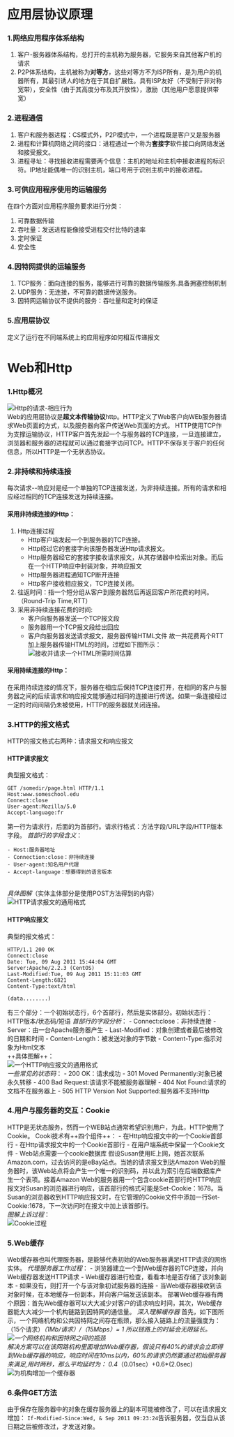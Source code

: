 &emsp;
# 应用层协议原理
### 1.网络应用程序体系结构
1. 客户-服务器体系结构，总打开的主机称为服务器，它服务来自其他客户机的请求
2. P2P体系结构，主机被称为**对等方**，这些对等方不为ISP所有，是为用户的机器所有，其最引诱人的地方在于其自扩展性。具有ISP友好（不受制于非对称宽带），安全性（由于其高度分布及其开放性），激励（其他用户愿意提供带宽）

### 2.进程通信
1. 客户和服务器进程：CS模式外，P2P模式中，一个进程既是客户又是服务器
2. 进程和计算机网络之间的接口：进程通过一个称为**套接字**软件接口向网络发送和接受报文。
3. 进程寻址：寻找接收进程需要两个信息：主机的地址和主机中接收进程的标识符。IP地址能偶唯一的识别主机，端口号用于识别主机中的接收进程。

### 3.可供应用程序使用的运输服务
在四个方面对应用程序服务要求进行分类：
1. 可靠数据传输
2. 吞吐量：发送进程能像接受进程交付比特的速率
3. 定时保证
4. 安全性

### 4.因特网提供的运输服务
1. TCP服务：面向连接的服务，能够进行可靠的数据传输服务.具备拥塞控制机制
2. UDP服务：无连接，不可靠的数据传送服务。
3. 因特网运输协议不提供的服务：吞吐量和定时的保证

### 5.应用层协议
定义了运行在不同端系统上的应用程序如何相互传递报文
&emsp;
# Web和Http
### 1.Http概况
![Http的请求-相应行为](https://github.com/zihaopang/Backen-develope/blob/master/pics/Http%E7%9A%84%E8%AF%B7%E6%B1%82%E5%92%8C%E7%9B%B8%E5%BA%94.PNG)</br>
Web的应用层协议是**超文本传输协议**http。HTTP定义了Web客户向WEb服务器请求Web页面的方式，以及服务器向客户传送Web页面的方式。
HTTP使用TCP作为支撑运输协议，HTTP客户首先发起一个与服务器的TCP连接，一旦连接建立，浏览器和服务器的进程就可以通过套接字访问TCP。HTTP不保存关于客户的任何信息，所以HTTP是一个无状态协议。
### 2.非持续和持续连接
每次请求--响应对是经一个单独的TCP连接发送，为非持续连接。所有的请求和相应经过相同的TCP连接发送为持续连接。
#### 采用非持续连接的Http：
1. Http连接过程
	- Http客户端发起一个到服务器的TCP连接。
	- Http经过它的套接字向该服务器发送Http请求报文。
	- Http服务器经它的套接字接收请求报文，从其存储器中检索出对象。而后在一个HTTP响应中封装对象，并响应报文
	- Http服务器进程通知TCP断开连接
	- Http客户接收相应报文，TCP连接关闭。
2. 往返时间：指一个短分组从客户到服务器然后再返回客户所花费的时间。（Round-Trip Time,RTT）
3. 采用非持续连接花费的时间:
	- 客户向服务器发送一个TCP报文段
	- 服务器用一个TCP报文段给出回应
	- 客户向服务器发送请求报文，服务器传输HTML文件
故一共花费两个RTT加上服务器传输HTML的时间，过程如下图所示：
</br>![接收并请求一个HTML所需时间估算](http://)<br/>

#### 采用持续连接的Http：
在采用持续连接的情况下，服务器在相应后保持TCP连接打开，在相同的客户与服务器之间的后续请求和响应报文能够通过相同的连接进行传送。如果一条连接经过一定的时间间隔仍未被使用，HTTP的服务器就关闭连接。

### 3.HTTP的报文格式
HTTP的报文格式右两种：请求报文和响应报文
#### HTTP请求报文
典型报文格式：
```
GET /somedir/page.html HTTP/1.1
Host:www.someschool.edu
Connect:close
User-agent:Mozilla/5.0
Accept-language:fr
```
第一行为请求行，后面的为首部行。请求行格式：方法字段/URL字段/HTTP版本字段。
*首部行的字段含义*：

	- Host:服务器地址
	- Connection:close：非持续连接
	- User-agent:知名用户代理
	- Accept-language：想要得到的语言版本

</br>*具体图解*（实体主体部分是使用POST方法得到的内容）
</br>![HTTP请求报文的通用格式](https://github.com/zihaopang/Backen-develope/blob/master/pics/Http%E8%AF%B7%E6%B1%82%E6%8A%A5%E6%96%87%E9%80%9A%E7%94%A8%E6%A0%BC%E5%BC%8F.PNG)</br>

#### HTTP响应报文
典型的报文格式：
```
HTTP/1.1 200 OK
Connect:close
Date: Tue, 09 Aug 2011 15:44:04 GMT
Server:Apache/2.2.3 (CentOS)
Last-Modified:Tue, 09 Aug 2011 15:11:03 GMT
Content-Length:6821
Content-Type:text/html

(data........)
```
有三个部分：一个初始状态行，6个首部行，然后是实体部分。初始状态行：HTTP版本/状态码/短语
*首部行的字段分析*：
	- Connect:close：非持续连接
	- Server：由一台Apache服务器产生
	- Last-Modified：对象创建或者最后被修改的日期和时间
	- Content-Length：被发送对象的字节数
	- Content-Type:指示对象为Html文本
</br>++具体图解++：
</br>![一个HTTP响应报文的通用格式](https://github.com/zihaopang/Backen-develope/blob/master/pics/Http%E5%93%8D%E5%BA%94%E6%8A%A5%E6%96%87%E9%80%9A%E7%94%A8%E6%A0%BC%E5%BC%8F.PNG)</br>
*一些常见的状态码*：
	- 200 OK：请求成功
	- 301 Moved Permanently:对象已被永久转移
	- 400 Bad Request:该请求不能被服务器理解
	- 404 Not Found:请求的文档不在服务器上
	- 505 HTTP Version Not Supported:服务器不支持Http

### 4.用户与服务器的交互：Cookie
HTTP是无状态服务，然而一个WEB站点通常希望识别用户，为此，HTTP使用了Cookie。
Cooki技术有++四个组件++：
	- 在Http响应报文中的一个Cookie首部行
	- 在Http请求报文中的一个Cookie首部行
	- 在用户端系统中保留一个Cookie文件
	- Web站点需要一个cookie数据库
假设Susan使用IE上网，她首次联系Amazon.com，过去访问的是eBay站点。当她的请求报文到达Amazon Web的服务器时，该Web站点将会产生一个唯一的识别码，并以此为索引在后端数据库产生一个表项。接着Amazon Web的服务器用一个包含cookie首部行的HTTP响应报文对Susan的浏览器进行响应，该首部行的格式可能是Set-Cookie：1678。当Susan的浏览器收到HTTP响应报文时，在它管理的Cookie文件中添加一行Set-Cookie:1678，下一次访问时在报文中加上该首部行。
</br>*图解上诉过程*：
</br>![Cookie过程](https://github.com/zihaopang/Backen-develope/blob/master/pics/Cookie.PNG)</br>
### 5.Web缓存
Web缓存器也叫代理服务器，是能够代表初始的Web服务器满足HTTP请求的网络实体。
*代理服务器工作过程*：
    - 浏览器建立一个到Web缓存器的TCP连接，并向Web缓存器发送HTTP请求
    - Web缓存器进行检查，看看本地是否存储了该对象副本
    - 如果没有，则打开一个与该对象初试服务器的连接
    - 当Web缓存器接收到该对象时候，在本地缓存一份副本，并向客户端发送该副本。
部署Web缓存器有两个原因：首先Web缓存器可以大大减少对客户的请求响应时间，其次，Web缓存器能大大减少一个机构链路到因特网的通信量。
*深入理解缓存器*
首先，如下图所示，一个网络机构和公共因特网之间存在瓶颈，那么接入链路上的流量强度为：
	（15个请求）*（1Mb/请求）/（15Mbps）= 1
所以链路上的时延会无限延长。
	</br>![一个网络机构和因特网之间的瓶颈](https://github.com/zihaopang/Backen-develope/blob/master/pics/%E4%B8%80%E4%B8%AA%E6%9C%BA%E6%9E%84%E4%B8%8E%E5%9B%A0%E7%89%B9%E7%BD%91%E7%9A%84%E7%93%B6%E9%A2%88.PNG)</br>
解决方案可以在该网路机构里面增加Web缓存器，假设只有40%的请求会立即得到Web缓存器的响应，响应时间在10ms以内，60%的请求仍然要通过初始服务器来满足,用时两秒，那么平均延时为：
	0.4*（0.01sec）+0.6*(2.0sec)
	</br>![为机构增加一个缓存器](https://github.com/zihaopang/Backen-develope/blob/master/pics/%E4%B8%BA%E6%9C%BA%E6%9E%84%E6%B7%BB%E5%8A%A0%E7%BC%93%E5%AD%98%E5%99%A8.PNG)</br>

### 6.条件GET方法
由于保存在服务器中的对象在缓存服务器上的副本可能被修改了，可以在请求报文增加：
`If-Modified-Since:Wed, & Sep 2011 09:23:24`告诉服务器，仅当自从该日期之后被修改过，才发送对象。
